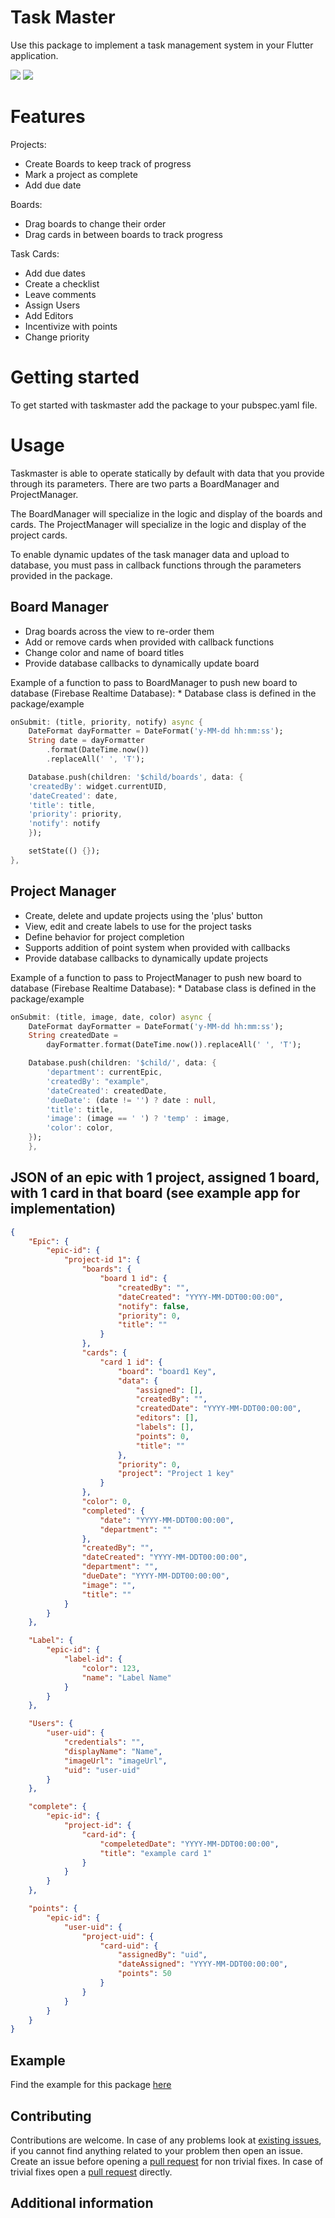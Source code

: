 <!--
This README describes the package. If you publish this package to pub.dev,
this README's contents appear on the landing page for your package.

For information about how to write a good package README, see the guide for
[writing package pages](https://dart.dev/guides/libraries/writing-package-pages).

For general information about developing packages, see the Dart guide for
[creating packages](https://dart.dev/guides/libraries/create-library-packages)
and the Flutter guide for
[developing packages and plugins](https://flutter.dev/developing-packages).
-->

# Task Master

Use this package to implement a task management system in your Flutter application.

![](./docs/FeatureWalkthrough.gif)
![](./docs/TaskManager.png)

# Features

Projects:
- Create Boards to keep track of progress 
- Mark a project as complete
- Add due date

Boards:
- Drag boards to change their order
- Drag cards in between boards to track progress

Task Cards:
- Add due dates
- Create a checklist
- Leave comments
- Assign Users
- Add Editors
- Incentivize with points
- Change priority


# Getting started

To get started with taskmaster add the package to your pubspec.yaml file.

# Usage

Taskmaster is able to operate statically by default with data that you provide through its parameters. There are two parts a BoardManager and ProjectManager.

The BoardManager will specialize in the logic and display of the boards and cards. 
The ProjectManager will specialize in the logic and display of the project cards.

To enable dynamic updates of the task manager data and upload to database, you must pass in callback functions through the parameters provided in the package.

## Board Manager

- Drag boards across the view to re-order them
- Add or remove cards when provided with callback functions
- Change color and name of board titles
- Provide database callbacks to dynamically update board

Example of a function to pass to BoardManager to push new board to database (Firebase Realtime Database):
\* Database class is defined in the package/example

```dart
onSubmit: (title, priority, notify) async {
    DateFormat dayFormatter = DateFormat('y-MM-dd hh:mm:ss');
    String date = dayFormatter
        .format(DateTime.now())
        .replaceAll(' ', 'T');

    Database.push(children: '$child/boards', data: {
    'createdBy': widget.currentUID,
    'dateCreated': date,
    'title': title,
    'priority': priority,
    'notify': notify
    });

    setState(() {});
},
```

## Project Manager

- Create, delete and update projects using the 'plus' button
- View, edit and create labels to use for the project tasks
- Define behavior for project completion
- Supports addition of point system when provided with callbacks
- Provide database callbacks to dynamically update projects

Example of a function to pass to ProjectManager to push new board to database (Firebase Realtime Database):
\* Database class is defined in the package/example

```dart
onSubmit: (title, image, date, color) async {
    DateFormat dayFormatter = DateFormat('y-MM-dd hh:mm:ss');
    String createdDate =
        dayFormatter.format(DateTime.now()).replaceAll(' ', 'T');

    Database.push(children: '$child/', data: {
        'department': currentEpic,
        'createdBy': "example",
        'dateCreated': createdDate,
        'dueDate': (date != '') ? date : null,
        'title': title,
        'image': (image == ' ') ? 'temp' : image,
        'color': color,
    });
    },
```

## JSON of an epic with 1 project, assigned 1 board, with 1 card in that board (see example app for implementation)
```json
{
    "Epic": {
        "epic-id": {
            "project-id 1": {
                "boards": {
                    "board 1 id": {
                        "createdBy": "",
                        "dateCreated": "YYYY-MM-DDT00:00:00",
                        "notify": false,
                        "priority": 0,
                        "title": ""
                    }
                },
                "cards": {
                    "card 1 id": {
                        "board": "board1 Key",
                        "data": {
                            "assigned": [],
                            "createdBy": "",
                            "createdDate": "YYYY-MM-DDT00:00:00",
                            "editors": [],
                            "labels": [],
                            "points": 0,
                            "title": ""
                        },
                        "priority": 0,
                        "project": "Project 1 key"
                    }
                },
                "color": 0,
                "completed": {
                    "date": "YYYY-MM-DDT00:00:00",
                    "department": ""
                },
                "createdBy": "",
                "dateCreated": "YYYY-MM-DDT00:00:00",
                "department": "",
                "dueDate": "YYYY-MM-DDT00:00:00",
                "image": "",
                "title": ""
            }
        }
    },

    "Label": {
        "epic-id": {
            "label-id": {
                "color": 123,
                "name": "Label Name"
            }
        }
    },

    "Users": {
        "user-uid": {
            "credentials": "",
            "displayName": "Name",
            "imageUrl": "imageUrl",
            "uid": "user-uid"
        }
    },

    "complete": {
        "epic-id": {
            "project-id": {
                "card-id": {
                    "compeletedDate": "YYYY-MM-DDT00:00:00",
                    "title": "example card 1"
                }
            }
        }
    },

    "points": {
        "epic-id": {
            "user-uid": {
                "project-uid": {
                    "card-uid": {
                        "assignedBy": "uid",
                        "dateAssigned": "YYYY-MM-DDT00:00:00",
                        "points": 50
                    }
                }
            }
        }
    }
}
```

## Example

Find the example for this package [here]()

## Contributing

Contributions are welcome. In case of any problems look at [existing issues](), if you cannot find anything related to your problem then open an issue. Create an issue before opening a [pull request]() for non trivial fixes. In case of trivial fixes open a [pull request]() directly.

## Additional information


